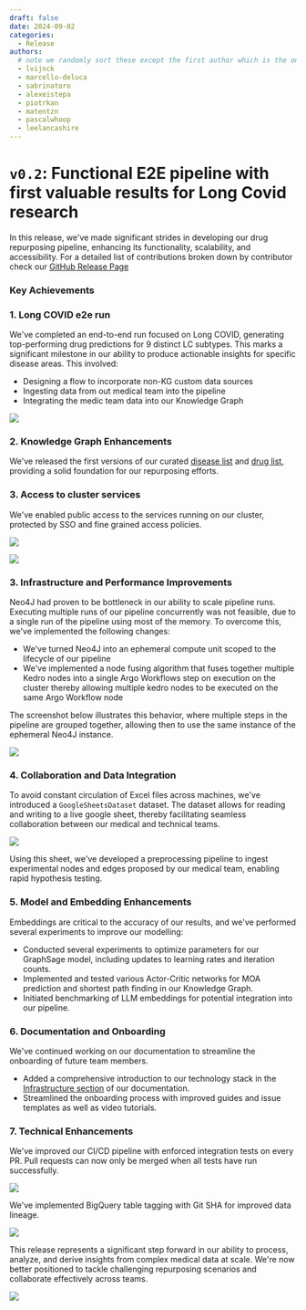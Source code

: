 ```yaml
---
draft: false 
date: 2024-09-02 
categories:
  - Release
authors:
  # note we randomly sort these except the first author which is the one that "owns" this release. We may rotate this going forward, TBD
  - lvijnck
  - marcello-deluca
  - sabrinatoro
  - alexeistepa
  - piotrkan
  - matentzn
  - pascalwhoop
  - leelancashire
---
```


# `v0.2`: Functional E2E pipeline with first valuable results for Long Covid research

In this release, we've made significant strides in developing our drug repurposing
pipeline, enhancing its functionality, scalability, and accessibility. For a detailed list of contributions broken down by contributor check our [GitHub Release Page](https://github.com/everycure-org/matrix/releases/tag/v0.2)

<!-- more -->

### Key Achievements

### 1. Long COVID e2e run

We've completed an end-to-end run focused on Long COVID, generating top-performing drug predictions for 9 distinct LC subtypes. This marks a significant milestone in our ability to produce actionable insights for specific disease areas. This involved:

- Designing a flow to incorporate non-KG custom data sources
- Ingesting data from out medical team into the pipeline
- Integrating the medic team data into our Knowledge Graph

![](./attachments/medical-integration.excalidraw.svg)


### 2. Knowledge Graph Enhancements

We've released the first versions of our curated [disease list](https://github.com/everycure-org/matrix-disease-list/releases/tag/2024-07-25) and [drug list](https://github.com/everycure-org/matrix-drug-list/releases/tag/v1.0.3), providing a solid foundation for our repurposing efforts.

### 3. Access to cluster services

We've enabled public access to the services running on our cluster, protected by SSO and fine grained access policies.

![](attachments/ss_sso.png)

![](attachments/ss_mlflow.png)

### 3. Infrastructure and Performance Improvements

Neo4J had proven to be bottleneck in our ability to scale pipeline runs. Executing multiple runs of our pipeline concurrently was not feasible, due to a single run of the pipeline using most of the memory. To overcome this, we've implemented the following changes:

- We've turned Neo4J into an ephemeral compute unit scoped to the lifecycle of our pipeline
- We've implemented a node fusing algorithm that fuses together multiple Kedro nodes into a single Argo Workflows step on execution on the cluster thereby allowing multiple kedro nodes to be executed on the same Argo Workflow node

The screenshot below illustrates this behavior, where multiple steps in the pipeline are grouped together, allowing then to use the same instance of the ephemeral Neo4J instance.

![](attachments/ss_fusing.png)


### 4. Collaboration and Data Integration

To avoid constant circulation of Excel files across machines, we've introduced a `GoogleSheetsDataset` dataset. The dataset allows for reading and writing to a live google sheet, thereby facilitating seamless collaboration between our medical and technical teams.

![](attachments/ss_sheets.png)


Using this sheet, we've developed a preprocessing pipeline to ingest experimental nodes and edges proposed by our medical team, enabling rapid hypothesis testing.

### 5. Model and Embedding Enhancements

Embeddings are critical to the accuracy of our results, and we've performed several experiments to improve our modelling:

 - Conducted several experiments to optimize parameters for our GraphSage model, including updates to learning rates and iteration counts.
- Implemented and tested various Actor-Critic networks for MOA prediction and shortest path finding in our Knowledge Graph.
- Initiated benchmarking of LLM embeddings for potential integration into our pipeline.

### 6. Documentation and Onboarding

We've continued working on our documentation to streamline the onboarding of future team members.

- Added a comprehensive introduction to our technology stack in the [Infrastructure section](../../../infrastructure/index.md) of our documentation.
- Streamlined the onboarding process with improved guides and issue templates as well as video tutorials.

### 7.  Technical Enhancements


We've improved our CI/CD pipeline with enforced integration tests on every PR. Pull requests can now only be merged when all tests have run successfully.


![](attachments/ss_ci.png)

We've implemented BigQuery table tagging with Git SHA for improved data lineage.

![](attachments/ss_git_sha.png)

This release represents a significant step forward in our ability to process, analyze,
and derive insights from complex medical data at scale. We're now better positioned to
tackle challenging repurposing scenarios and collaborate effectively across teams.

![](../../../assets/img/infra_intro/speed.excalidraw.svg)

